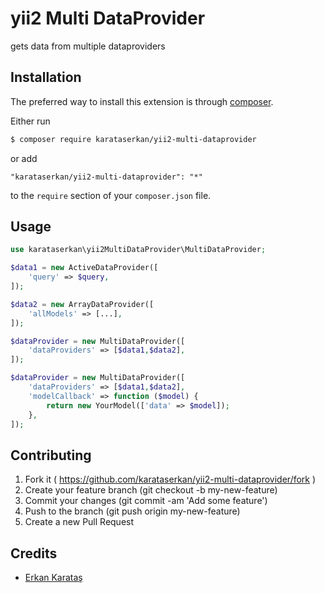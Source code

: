 
# yii2 Multi DataProvider
gets data from multiple dataproviders


## Installation

The preferred way to install this extension is through [composer](http://getcomposer.org/download/).

Either run

```bash
$ composer require karataserkan/yii2-multi-dataprovider
```

or add

```
"karataserkan/yii2-multi-dataprovider": "*"
```

to the `require` section of your `composer.json` file.

## Usage

```php
use karataserkan\yii2MultiDataProvider\MultiDataProvider;

$data1 = new ActiveDataProvider([
    'query' => $query,
]);

$data2 = new ArrayDataProvider([
    'allModels' => [...],
]);

$dataProvider = new MultiDataProvider([
    'dataProviders' => [$data1,$data2],
]);
```

```php
$dataProvider = new MultiDataProvider([
    'dataProviders' => [$data1,$data2],
    'modelCallback' => function ($model) {
        return new YourModel(['data' => $model]);
    },
]);
```
## Contributing

1. Fork it ( https://github.com/karataserkan/yii2-multi-dataprovider/fork )
2. Create your feature branch (git checkout -b my-new-feature)
3. Commit your changes (git commit -am 'Add some feature')
4. Push to the branch (git push origin my-new-feature)
5. Create a new Pull Request

## Credits

- [Erkan Karataş](https://github.com/karataserkan)


